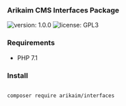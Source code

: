 ### Arikaim CMS Interfaces Package
![version: 1.0.0](https://img.shields.io/github/release/arikaim/interfaces.svg)
![license: GPL3](https://img.shields.io/badge/License-GPLv3-blue.svg)
     

     
### Requirements 
  * PHP 7.1


### Install
```bash

composer require arikaim/interfaces

```
